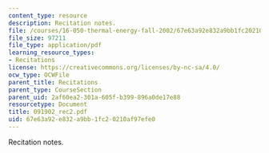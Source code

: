 ```yaml
---
content_type: resource
description: Recitation notes.
file: /courses/16-050-thermal-energy-fall-2002/67e63a92e832a9bb1fc20210af97efe0_091902_rec2.pdf
file_size: 97211
file_type: application/pdf
learning_resource_types:
- Recitations
license: https://creativecommons.org/licenses/by-nc-sa/4.0/
ocw_type: OCWFile
parent_title: Recitations
parent_type: CourseSection
parent_uid: 2af60ea2-301a-605f-b399-896a0de17e88
resourcetype: Document
title: 091902_rec2.pdf
uid: 67e63a92-e832-a9bb-1fc2-0210af97efe0
---
```

Recitation notes.